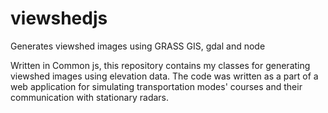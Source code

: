 # viewshedjs
Generates viewshed images using GRASS GIS, gdal and node

Written in Common js, this repository contains my classes for generating viewshed images using elevation data. The code was written as a part of a web application for simulating transportation modes' courses and their communication with stationary radars.
